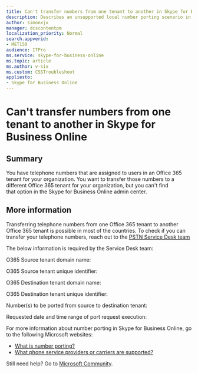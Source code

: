```yaml
---
title: Can't transfer numbers from one tenant to another in Skype for Business Online
description: Describes an unsupported local number porting scenario in Skype for Business Online.
author: simonxjx
manager: dcscontentpm
localization_priority: Normal
search.appverid: 
- MET150
audience: ITPro
ms.service: skype-for-business-online
ms.topic: article
ms.author: v-six
ms.custom: CSSTroubleshoot
appliesto:
- Skype for Business Online
---
```


# Can't transfer numbers from one tenant to another in Skype for Business Online

## Summary

You have telephone numbers that are assigned to users in an Office 365 tenant for your organization. You want to transfer those numbers to a different Office 365 tenant for your organization, but you can't find that option in the Skype for Business Online admin center.

## More information

Transferring telephone numbers from one Office 365 tenant to another Office 365 tenant is possible in most of the countries. To check if you can transfer your telephone numbers, reach out to the [PSTN Service Desk team](https://docs.microsoft.com/en-us/microsoftteams/manage-phone-numbers-for-your-organization/contact-pstn-service-desk)

The below information is required by the Service Desk team:


O365 Source tenant domain name:

O365 Source tenant unique identifier:

O365 Destination tenant domain name:

O365 Destination tenant unique identifier:

Number(s) to be ported from source to destination tenant:

Requested date and time range of port request execution:


For more information about number porting in Skype for Business Online, go to the following Microsoft websites:

- [What is number porting?](https://support.office.com/article/what-is-number-porting-9ca1f247-fb2f-4875-893c-7c94a7808567)
- [What phone service providers or carriers are supported?](https://support.office.com/article/what-phone-service-providers-or-carriers-are-supported-f80326d3-9a7f-4748-bea9-94b2dbca9750)

  
Still need help? Go to [Microsoft Community](https://answers.microsoft.com/).

